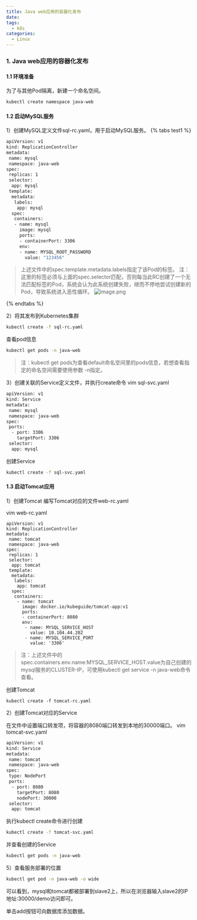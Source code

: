 ```yaml
---
title: Java web应用的容器化发布
date: 
tags:
  - k8s
categories:
  - Linux
---
```

### 1. Java web应用的容器化发布
#### 1.1 环境准备

为了与其他Pod隔离，新建一个命名空间。

```bash
kubectl create namespace java-web
```

#### 1.2 启动MySQL服务

1）创建MySQL定义文件sql-rc.yaml，用于启动MySQL服务。
{% tabs test1 %}
<!-- tab 代码 -->
```bash
apiVersion: v1 
kind: ReplicationController
metadata:
 name: mysql
 namespace: java-web 
spec:
 replicas: 1
 selector:
  app: mysql
 template:
  metadata:
   labels:
    app: mysql
  spec:
   containers:
   - name: mysql
     image: mysql
     ports:
     - containerPort: 3306
     env:
     - name: MYSQL_ROOT_PASSWORD
       value: "123456"
```
<!-- endtab -->
<!-- tab 解读 -->
>上述文件中的spec.template.metadata.labels指定了该Pod的标签。
注：这里的标签必须与上面的spec.selector匹配，否则每当此RC创建了一个无法匹配标签的Pod，系统会认为此系统创建失败，继而不停地尝试创建新的Pod，导致系统进入恶性循环。
![image.png](https://cdn.jsdelivr.net/gh/Mei-Fu/pic_bed@main/img/202401141642845.png)

<!-- endtab -->
{% endtabs %}

2）将其发布到Kubernetes集群
```bash
kubectl create -f sql-rc.yaml
```

查看pod信息
```bash
kubectl get pods -n java-web
```

>注：kubectl get pods为查看default命名空间里的pods信息，若想查看指定的命名空间需要使用参数 -n指定。

3）创建关联的Service定义文件，并执行create命令
vim sql-svc.yaml
```bash
apiVersion: v1
kind: Service
metadata:
 name: mysql
 namespace: java-web
spec:
 ports:
  - port: 3306
    targetPort: 3306
 selector:
  app: mysql
```

创建Service
```bash
kubectl create -f sql-svc.yaml
```

#### 1.3 启动Tomcat应用
1）创建Tomcat
编写Tomcat对应的文件web-rc.yaml

vim web-rc.yaml
```
apiVersion: v1
kind: ReplicationController
metadata:
 name: tomcat
 namespace: java-web
spec:
 replicas: 1
 selector:
  app: tomcat
 template:
  metadata:
   labels:
    app: tomcat
  spec:
   containers:
    - name: tomcat
      image: docker.io/kubeguide/tomcat-app:v1
      ports:
      - containerPort: 8080
      env:
       - name: MYSQL_SERVICE_HOST
         value: 10.104.44.202
       - name: MYSQL_SERVICE_PORT
         value: '3306'
```

>注：上述文件中的spec.containers.env.name:MYSQL_SERVICE_HOST.value为自己创建的mysql服务的CLUSTER-IP，可使用kubectl get service -n java-web命令查看。

创建Tomcat
```
kubectl create -f tomcat-rc.yaml
```

2）创建Tomcat对应的Service

在文件中设置端口转发项，将容器的8080端口转发到本地的30000端口。
vim tomcat-svc.yaml
```bash
apiVersion: v1
kind: Service
metadata:
 name: tomcat
 namespace: java-web
spec:
 type: NodePort
 ports:
  - port: 8080
    targetPort: 8080
    nodePort: 30000
 selector:
  app: tomcat
```

执行kubectl create命令进行创建

```bash
kubectl create -f tomcat-svc.yaml
```

并查看创建的Service
```bash
kubectl get pods -n java-web
```

5）查看服务部署的位置
```bash
kubectl get pod -n java-web -o wide
```

可以看到，mysql和tomcat都被部署到slave2上，所以在浏览器输入slave2的IP地址:30000/demo访问即可。

单击add按钮可向数据库添加数据。